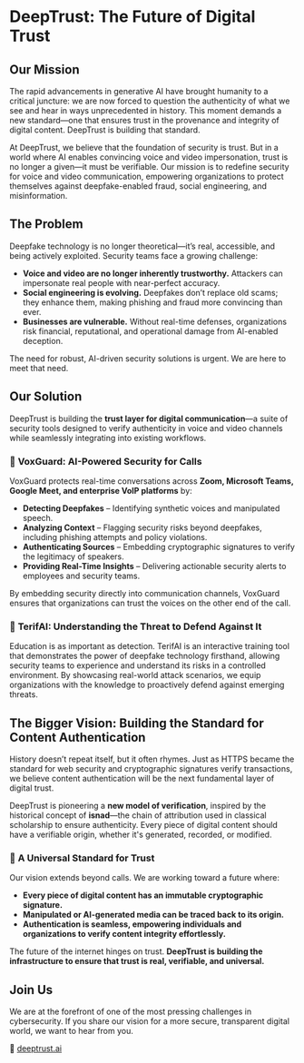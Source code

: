 # DeepTrust: The Future of Digital Trust  

## Our Mission  

The rapid advancements in generative AI have brought humanity to a critical juncture: we are now forced to question the authenticity of what we see and hear in ways unprecedented in history. This moment demands a new standard—one that ensures trust in the provenance and integrity of digital content. DeepTrust is building that standard.

At DeepTrust, we believe that the foundation of security is trust. But in a world where AI enables convincing voice and video impersonation, trust is no longer a given—it must be verifiable. Our mission is to redefine security for voice and video communication, empowering organizations to protect themselves against deepfake-enabled fraud, social engineering, and misinformation.  

## The Problem  

Deepfake technology is no longer theoretical—it’s real, accessible, and being actively exploited. Security teams face a growing challenge:  

- **Voice and video are no longer inherently trustworthy.** Attackers can impersonate real people with near-perfect accuracy.  
- **Social engineering is evolving.** Deepfakes don’t replace old scams; they enhance them, making phishing and fraud more convincing than ever.  
- **Businesses are vulnerable.** Without real-time defenses, organizations risk financial, reputational, and operational damage from AI-enabled deception.  

The need for robust, AI-driven security solutions is urgent. We are here to meet that need.  

## Our Solution  

DeepTrust is building the **trust layer for digital communication**—a suite of security tools designed to verify authenticity in voice and video channels while seamlessly integrating into existing workflows.  

### 🔹 **VoxGuard: AI-Powered Security for Calls**  
VoxGuard protects real-time conversations across **Zoom, Microsoft Teams, Google Meet, and enterprise VoIP platforms** by:  

- **Detecting Deepfakes** – Identifying synthetic voices and manipulated speech.  
- **Analyzing Context** – Flagging security risks beyond deepfakes, including phishing attempts and policy violations.  
- **Authenticating Sources** – Embedding cryptographic signatures to verify the legitimacy of speakers.  
- **Providing Real-Time Insights** – Delivering actionable security alerts to employees and security teams.  

By embedding security directly into communication channels, VoxGuard ensures that organizations can trust the voices on the other end of the call.  

### 🔹 **TerifAI: Understanding the Threat to Defend Against It**  
Education is as important as detection. TerifAI is an interactive training tool that demonstrates the power of deepfake technology firsthand, allowing security teams to experience and understand its risks in a controlled environment. By showcasing real-world attack scenarios, we equip organizations with the knowledge to proactively defend against emerging threats.  

## The Bigger Vision: Building the Standard for Content Authentication  

History doesn’t repeat itself, but it often rhymes. Just as HTTPS became the standard for web security and cryptographic signatures verify transactions, we believe content authentication will be the next fundamental layer of digital trust.  

DeepTrust is pioneering a **new model of verification**, inspired by the historical concept of **isnad**—the chain of attribution used in classical scholarship to ensure authenticity. Every piece of digital content should have a verifiable origin, whether it's generated, recorded, or modified.  

### 🔹 **A Universal Standard for Trust**  
Our vision extends beyond calls. We are working toward a future where:  

- **Every piece of digital content has an immutable cryptographic signature.**  
- **Manipulated or AI-generated media can be traced back to its origin.**  
- **Authentication is seamless, empowering individuals and organizations to verify content integrity effortlessly.**  

The future of the internet hinges on trust. **DeepTrust is building the infrastructure to ensure that trust is real, verifiable, and universal.**  

## Join Us  

We are at the forefront of one of the most pressing challenges in cybersecurity. If you share our vision for a more secure, transparent digital world, we want to hear from you.  

🔗 [deeptrust.ai](https://deeptrust.ai)  
